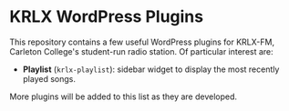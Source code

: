 KRLX WordPress Plugins
======================

This repository contains a few useful WordPress plugins for KRLX-FM, Carleton College's student-run radio station. Of particular interest are:

- **Playlist** (`krlx-playlist`): sidebar widget to display the most recently played songs.

More plugins will be added to this list as they are developed.